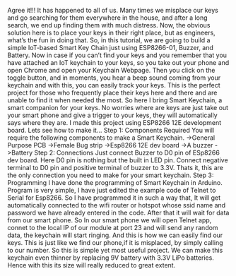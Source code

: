 Agree it!!! It has happened to all of us. Many times we misplace our keys and go searching for them everywhere in the house, and after a long search, we end up finding them with much distress. Now, the obvious solution here is to place your keys in their right place, but as engineers, what’s the fun in doing that. So, in this tutorial, we are going to build a simple IoT-based Smart Key Chain just using ESP8266-01, Buzzer, and Battery. Now in case if you can’t find your keys and you remember that you have attached an IoT keychain to your keys, so you take out your phone and open Chrome and open your Keychain Webpage. Then you click on the toggle button, and in moments, you hear a beep sound coming from your keychain and with this, you can easily track your keys.
This is the perfect project for those who frequently place their keys here and there and are unable to find it when needed the most. So here I bring Smart Keychain, a smart companion for your keys. No worries where are keys are just take out your smart phone and give a trigger to your keys, they will automatically says where they are. I made this project using ESP8266 12E development board. Lets see how to make it...
Step 1: Components Required
You will require the following components to make a Smart Keychain.
->General Purpose PCB
->Female Bug strip
->Esp8266 12E dev board
->A buzzer
->Battery
Step 2: Connections
Just connect Buzzer to D0 pin of ESp8266 dev board. Here D0 pin is nothing but the built in LED pin. Connect negative terminal to D0 pin and positive terminal of buzzer to 3.3V. Thats it, this are the only connection you need to make for your smart keychain.
Step 3: Programming
I have done the programming of Smart Keychain in Arduino. Program is very simple, I have just edited the example code of Telnet to Serial for Esp8266.
So I have programmed it in such a way that, It will get automatically connected to the wifi router or hotspot whose ssid name and password we have already entered in the code. After that it will wait for data from our smart phone. So In our smart phone we will open Telnet app, connet to the local IP of our module at port 23 and will send any random data, the keychain will start ringing.
And this is how we can easily find our keys. This is just like we find our phone,if it is misplaced, by simply calling to our number. So this is simple yet most useful project.
We can make this keychain even thinner by replacing 9V battery with 3.3V LiPo batteries. Hence with this its size will really reduced to great extent.
